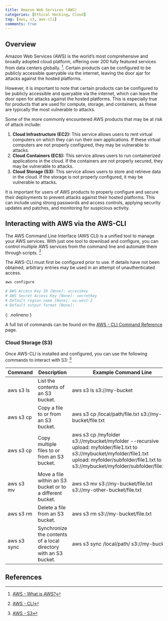 ```yaml
---
title: Amazon Web Services (AWS)
categories: [Ethical Hacking, Cloud]
tag: [aws, s3, aws-cli]
comments: true
---
```


## Overview

Amazon Web Services (AWS) is the world’s most comprehensive and broadly adopted cloud platform, offering over 200 fully featured services from data centers globally. [^1]. Certain products can be configured to be publicly accessible queryable via the internet, leaving the door ajar for attacks against the hosted platforms.

However, it is important to note that certain products can be configured to be publicly accessible and queryable via the internet, which can leave the door open for attacks against the hosted platforms. This is especially true for products that are used for compute, storage, and containers, as these are typically the most vulnerable to attacks.

Some of the more commonly encountered AWS products that may be at risk of attack include:

1. **Cloud Infrastructure (EC2):** This service allows users to rent virtual computers on which they can run their own applications. If these virtual computers are not properly configured, they may be vulnerable to attacks.
2. **Cloud Containers (ECS):** This service allows users to run containerized applications in the cloud. If the containers are not properly secured, they may be vulnerable to attacks.
3. **Cloud Storage (S3):** This service allows users to store and retrieve data in the cloud. If the storage is not properly configured, it may be vulnerable to attacks.

It is important for users of AWS products to properly configure and secure their deployments to prevent attacks against their hosted platforms. This can include using strong passwords and access controls, applying security updates and patches, and monitoring for suspicious activity.

## Interacting with AWS via the AWS-CLI

The AWS Command Line Interface (AWS CLI) is a unified tool to manage your AWS services. With just one tool to download and configure, you can control multiple AWS services from the command line and automate them through scripts. [^2]

The AWS-CLI must first be configured prior to use. If details have not been obtained, arbitrary entries may be used in an attempt of unauthenticated access.

```bash
aws configure

# AWS Access Key ID [None]: accesskey
# AWS Secret Access Key [None]: secretkey
# Default region name [None]: us-west-2
# Default output format [None]:
```
{: .nolineno }

A full list of commands can be found on the [AWS - CLI Command Reference](https://docs.aws.amazon.com/cli/latest/reference/#available-services) page.

### Cloud Storage (S3)

Once AWS-CLI is installed and configured, you can use the following commands to interact with S3: [^3]

| Command     | Description                                                      | Example Command Line                                            |
|-------------|------------------------------------------------------------------|-----------------------------------------------------------------|
| aws s3 ls   | List the contents of an S3 bucket.                               | aws s3 ls s3://my-bucket                                        |
| aws s3 cp   | Copy a file to or from an S3 bucket.                             | aws s3 cp /local/path/file.txt s3://my-bucket/file.txt          |
| aws s3 cp   | Copy multiple files to or from an S3 bucket.                     | aws s3 cp /myfolder s3://mybucket/myfolder --recursive <br> upload: myfolder/file1.txt to s3://mybucket/myfolder/file1.txt <br> upload: myfolder/subfolder/file1.txt to s3://mybucket/myfolder/subfolder/file1.txt | 
| aws s3 mv   | Move a file within an S3 bucket or to a different bucket.        | aws s3 mv s3://my-bucket/file.txt s3://my-other-bucket/file.txt |
| aws s3 rm   | Delete a file from an S3 bucket.                                 | aws s3 rm s3://my-bucket/file.txt                               |
| aws s3 sync | Synchronize the contents of a local directory with an S3 bucket. | aws s3 sync /local/path/ s3://my-bucket/                        |

## References

[^1]: [AWS - What is AWS?](https://aws.amazon.com/what-is-aws/)
[^2]: [AWS - CLI](https://aws.amazon.com/cli/)
[^3]: [AWS - S3](https://aws.amazon.com/s3/?c=s&sec=srv)
